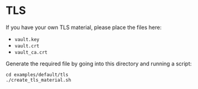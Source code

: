 # TLS

If you have your own TLS material, please place the files here:

- `vault.key`
- `vault.crt`
- `vault_ca.crt`

Generate the required file by going into this directory and running a script:

```shell
cd examples/default/tls
./create_tls_material.sh
```
